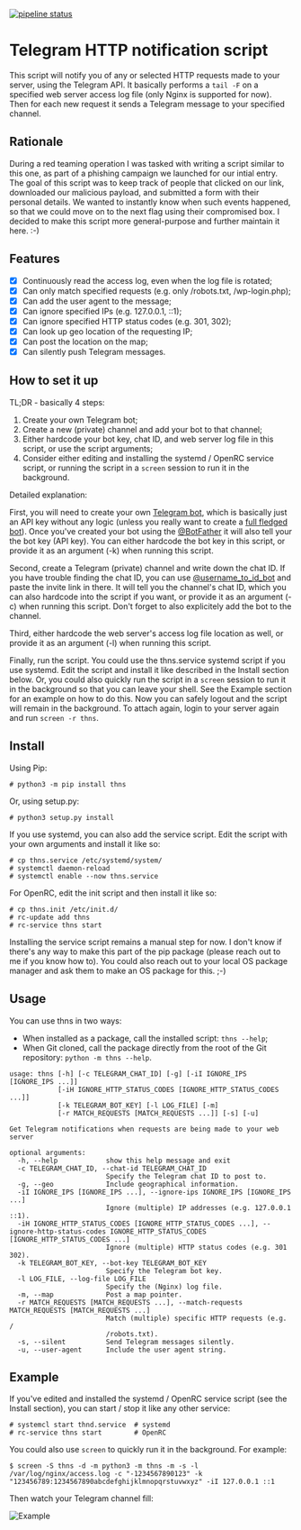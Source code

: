 [![pipeline status](https://gitlab.com/0bs1d1an/thns/badges/master/pipeline.svg)](https://gitlab.com/0bs1d1an/thns/commits/master)

# Telegram HTTP notification script

This script will notify you of any or selected HTTP requests made to your server, using the Telegram API.
It basically performs a `tail -F` on a specified web server access log file (only Nginx is supported for now).
Then for each new request it sends a Telegram message to your specified channel.

## Rationale

During a red teaming operation I was tasked with writing a script similar to this one, as part of a phishing campaign we launched for our intial entry.
The goal of this script was to keep track of people that clicked on our link, downloaded our malicious payload, and submitted a form with their personal details.
We wanted to instantly know when such events happened, so that we could move on to the next flag using their compromised box.
I decided to make this script more general-purpose and further maintain it here. :-)

## Features

- [X] Continuously read the access log, even when the log file is rotated;
- [X] Can only match specified requests (e.g. only /robots.txt, /wp-login.php);
- [X] Can add the user agent to the message;
- [X] Can ignore specified IPs (e.g. 127.0.0.1, ::1);
- [X] Can ignore specified HTTP status codes (e.g. 301, 302);
- [X] Can look up geo location of the requesting IP;
- [X] Can post the location on the map;
- [X] Can silently push Telegram messages.

## How to set it up

TL;DR - basically 4 steps:

1. Create your own Telegram bot;
1. Create a new (private) channel and add your bot to that channel;
1. Either hardcode your bot key, chat ID, and web server log file in this script, or use the script arguments;
1. Consider either editing and installing the systemd / OpenRC service script, or running the script in a `screen` session to run it in the background.

Detailed explanation: 

First, you will need to create your own [Telegram bot](https://core.telegram.org/bots), which is basically just an API key without any logic (unless you really want to create a [full fledged bot](https://python-telegram-bot.org/)).
Once you've created your bot using the [@BotFather](https://telegram.me/BotFather) it will also tell your the bot key (API key).
You can either hardcode the bot key in this script, or provide it as an argument (-k) when running this script.

Second, create a Telegram (private) channel and write down the chat ID.
If you have trouble finding the chat ID, you can use [@username_to_id_bot](https://telegram.me/username_to_id_bot) and paste the invite link in there.
It will tell you the channel's chat ID, which you can also hardcode into the script if you want, or provide it as an argument (-c) when running this script.
Don't forget to also explicitely add the bot to the channel.

Third, either hardcode the web server's access log file location as well, or provide it as an argument (-l) when running this script.

Finally, run the script.
You could use the thns.service systemd script if you use systemd.
Edit the script and install it like described in the Install section below.
Or, you could also quickly run the script in a `screen` session to run it in the background so that you can leave your shell.
See the Example section for an example on how to do this.
Now you can safely logout and the script will remain in the background.
To attach again, login to your server again and run `screen -r thns`.

## Install

Using Pip:

```
# python3 -m pip install thns
```

Or, using setup.py:

```
# python3 setup.py install
```

If you use systemd, you can also add the service script.
Edit the script with your own arguments and install it like so:

```
# cp thns.service /etc/systemd/system/
# systemctl daemon-reload
# systemctl enable --now thns.service
```

For OpenRC, edit the init script and then install it like so:

```
# cp thns.init /etc/init.d/
# rc-update add thns
# rc-service thns start
```

Installing the service script remains a manual step for now.
I don't know if there's any way to make this part of the pip package (please reach out to me if you know how to).
You could also reach out to your local OS package manager and ask them to make an OS package for this. ;-)

## Usage

You can use thns in two ways:

* When installed as a package, call the installed script: `thns --help`;
* When Git cloned, call the package directly from the root of the Git repository: `python -m thns --help`.

```
usage: thns [-h] [-c TELEGRAM_CHAT_ID] [-g] [-iI IGNORE_IPS [IGNORE_IPS ...]]
            [-iH IGNORE_HTTP_STATUS_CODES [IGNORE_HTTP_STATUS_CODES ...]]
            [-k TELEGRAM_BOT_KEY] [-l LOG_FILE] [-m]
            [-r MATCH_REQUESTS [MATCH_REQUESTS ...]] [-s] [-u]

Get Telegram notifications when requests are being made to your web server

optional arguments:
  -h, --help            show this help message and exit
  -c TELEGRAM_CHAT_ID, --chat-id TELEGRAM_CHAT_ID
                        Specify the Telegram chat ID to post to.
  -g, --geo             Include geographical information.
  -iI IGNORE_IPS [IGNORE_IPS ...], --ignore-ips IGNORE_IPS [IGNORE_IPS ...]
                        Ignore (multiple) IP addresses (e.g. 127.0.0.1 ::1).
  -iH IGNORE_HTTP_STATUS_CODES [IGNORE_HTTP_STATUS_CODES ...], --ignore-http-status-codes IGNORE_HTTP_STATUS_CODES [IGNORE_HTTP_STATUS_CODES ...]
                        Ignore (multiple) HTTP status codes (e.g. 301 302).
  -k TELEGRAM_BOT_KEY, --bot-key TELEGRAM_BOT_KEY
                        Specify the Telegram bot key.
  -l LOG_FILE, --log-file LOG_FILE
                        Specify the (Nginx) log file.
  -m, --map             Post a map pointer.
  -r MATCH_REQUESTS [MATCH_REQUESTS ...], --match-requests MATCH_REQUESTS [MATCH_REQUESTS ...]
                        Match (multiple) specific HTTP requests (e.g. /
                        /robots.txt).
  -s, --silent          Send Telegram messages silently.
  -u, --user-agent      Include the user agent string.
```

## Example

If you've edited and installed the systemd / OpenRC service script (see the Install section), you can start / stop it like any other service:

```
# systemcl start thnd.service  # systemd
# rc-service thns start        # OpenRC
```

You could also use `screen` to quickly run it in the background.
For example:

```
$ screen -S thns -d -m python3 -m thns -m -s -l /var/log/nginx/access.log -c "-1234567890123" -k "123456789:1234567890abcdefghijklmnopqrstuvwxyz" -iI 127.0.0.1 ::1
```

Then watch your Telegram channel fill:

![Example](example/example.jpg)

